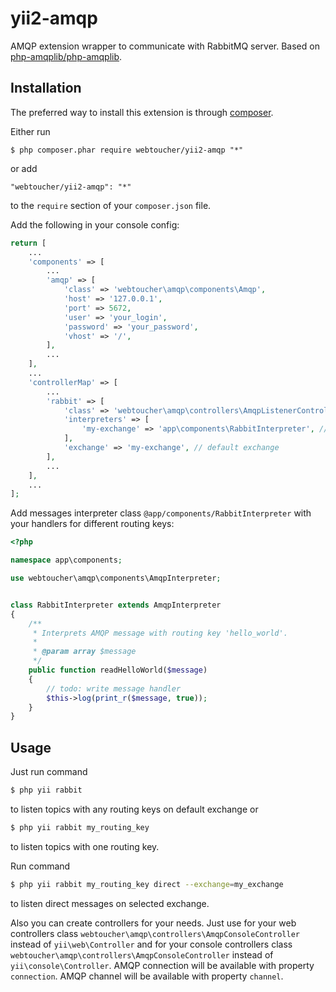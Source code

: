 yii2-amqp
=========

AMQP extension wrapper to communicate with RabbitMQ server. Based on [php-amqplib/php-amqplib](https://github.com/php-amqplib/php-amqplib).

## Installation

The preferred way to install this extension is through [composer](http://getcomposer.org/download/).

Either run

```
$ php composer.phar require webtoucher/yii2-amqp "*"
```

or add

```
"webtoucher/yii2-amqp": "*"
```

to the ```require``` section of your `composer.json` file.

Add the following in your console config:

```php
return [
    ...
    'components' => [
        ...
        'amqp' => [
            'class' => 'webtoucher\amqp\components\Amqp',
            'host' => '127.0.0.1',
            'port' => 5672,
            'user' => 'your_login',
            'password' => 'your_password',
            'vhost' => '/',
        ],
        ...
    ],
    ...
    'controllerMap' => [
        ...
        'rabbit' => [
            'class' => 'webtoucher\amqp\controllers\AmqpListenerController',
            'interpreters' => [
                'my-exchange' => 'app\components\RabbitInterpreter', // interpreters for each exchange
            ],
            'exchange' => 'my-exchange', // default exchange
        ],
        ...
    ],
    ...
];
```

Add messages interpreter class `@app/components/RabbitInterpreter` with your handlers for different routing keys:

```php
<?php

namespace app\components;

use webtoucher\amqp\components\AmqpInterpreter;


class RabbitInterpreter extends AmqpInterpreter
{
    /**
     * Interprets AMQP message with routing key 'hello_world'.
     *
     * @param array $message
     */
    public function readHelloWorld($message)
    {
        // todo: write message handler
        $this->log(print_r($message, true));
    }
}
```

## Usage

Just run command

```bash
$ php yii rabbit
```

to listen topics with any routing keys on default exchange or

```bash
$ php yii rabbit my_routing_key
```

to listen topics with one routing key.

Run command

```bash
$ php yii rabbit my_routing_key direct --exchange=my_exchange
```

to listen direct messages on selected exchange.

Also you can create controllers for your needs. Just use for your web controllers class
`webtoucher\amqp\controllers\AmqpConsoleController` instead of `yii\web\Controller` and for your console controllers
class `webtoucher\amqp\controllers\AmqpConsoleController` instead of `yii\console\Controller`. AMQP connection will be
available with property `connection`. AMQP channel will be available with property `channel`.
